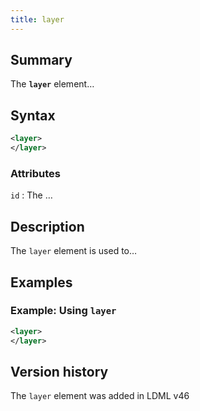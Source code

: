 ```yaml
---
title: layer
---
```


## Summary

The **`layer`** element…

## Syntax

```xml
<layer>
</layer>
```

### Attributes

`id`
:   The …

## Description

The `layer` element is used to…

## Examples

### Example: Using `layer`

```xml
<layer>
</layer>
```

## Version history

The `layer` element was added in LDML v46

<!-- ## See also

- … -->
